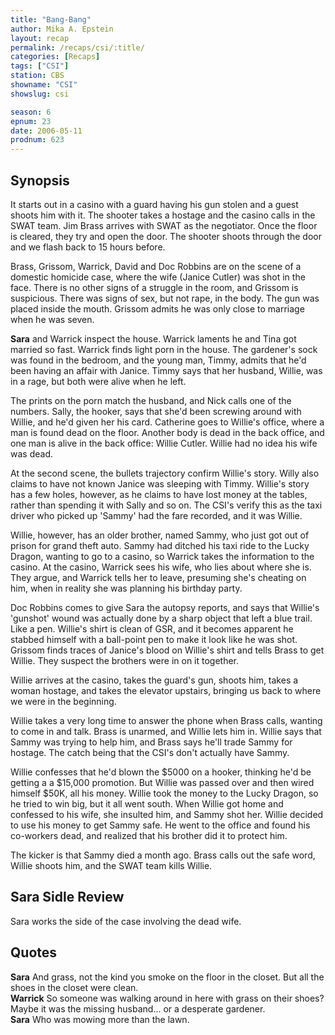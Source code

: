 ```yaml
---
title: "Bang-Bang"
author: Mika A. Epstein
layout: recap
permalink: /recaps/csi/:title/
categories: [Recaps]
tags: ["CSI"]
station: CBS
showname: "CSI"
showslug: csi

season: 6
epnum: 23
date: 2006-05-11
prodnum: 623  
---
```


## Synopsis

It starts out in a casino with a guard having his gun stolen and a guest shoots him with it. The shooter takes a hostage and the casino calls in the SWAT team. Jim Brass arrives with SWAT as the negotiator. Once the floor is cleared, they try and open the door. The shooter shoots through the door and we flash back to 15 hours before.

Brass, Grissom, Warrick, David and Doc Robbins are on the scene of a domestic homicide case, where the wife (Janice Cutler) was shot in the face. There is no other signs of a struggle in the room, and Grissom is suspicious. There was signs of sex, but not rape, in the body. The gun was placed inside the mouth. Grissom admits he was only close to marriage when he was seven.

**Sara** and Warrick inspect the house. Warrick laments he and Tina got married so fast. Warrick finds light porn in the house. The gardener's sock was found in the bedroom, and the young man, Timmy, admits that he'd been having an affair with Janice. Timmy says that her husband, Willie, was in a rage, but both were alive when he left.

The prints on the porn match the husband, and Nick calls one of the numbers. Sally, the hooker, says that she'd been screwing around with Willie, and he'd given her his card. Catherine goes to Willie's office, where a man is found dead on the floor. Another body is dead in the back office, and one man is alive in the back office: Willie Cutler. Willie had no idea his wife was dead.

At the second scene, the bullets trajectory confirm Willie's story. Willy also claims to have not known Janice was sleeping with Timmy. Willie's story has a few holes, however, as he claims to have lost money at the tables, rather than spending it with Sally and so on. The CSI's verify this as the taxi driver who picked up 'Sammy' had the fare recorded, and it was Willie.

Willie, however, has an older brother, named Sammy, who just got out of prison for grand theft auto. Sammy had ditched his taxi ride to the Lucky Dragon, wanting to go to a casino, so Warrick takes the information to the casino. At the casino, Warrick sees his wife, who lies about where she is. They argue, and Warrick tells her to leave, presuming she's cheating on him, when in reality she was planning his birthday party.

Doc Robbins comes to give Sara the autopsy reports, and says that Willie's 'gunshot' wound was actually done by a sharp object that left a blue trail. Like a pen. Willie's shirt is clean of GSR, and it becomes apparent he stabbed himself with a ball-point pen to make it look like he was shot. Grissom finds traces of Janice's blood on Willie's shirt and tells Brass to get Willie. They suspect the brothers were in on it together.

Willie arrives at the casino, takes the guard's gun, shoots him, takes a woman hostage, and takes the elevator upstairs, bringing us back to where we were in the beginning.

Willie takes a very long time to answer the phone when Brass calls, wanting to come in and talk. Brass is unarmed, and Willie lets him in. Willie says that Sammy was trying to help him, and Brass says he'll trade Sammy for hostage. The catch being that the CSI's don't actually have Sammy.

Willie confesses that he'd blown the $5000 on a hooker, thinking he'd be getting a a $15,000 promotion. But Willie was passed over and then wired himself $50K, all his money. Willie took the money to the Lucky Dragon, so he tried to win big, but it all went south. When Willie got home and confessed to his wife, she insulted him, and Sammy shot her. Willie decided to use his money to get Sammy safe. He went to the office and found his co-workers dead, and realized that his brother did it to protect him.

The kicker is that Sammy died a month ago. Brass calls out the safe word, Willie shoots him, and the SWAT team kills Willie.

## Sara Sidle Review

Sara works the side of the case involving the dead wife.

## Quotes

**Sara** And grass, not the kind you smoke on the floor in the closet. But all the shoes in the closet were clean.  
**Warrick** So someone was walking around in here with grass on their shoes? Maybe it was the missing husband... or a desperate gardener.  
**Sara** Who was mowing more than the lawn.